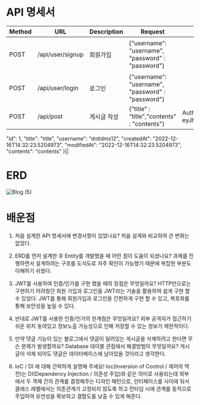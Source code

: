 # API 명세서

|Method|URL|Description|Request|Resquest Header|Response|Response Header|
|-|-|-|-|-|-|-|
|POST|/api/user/signup|회원가입|{"username": "username", "password" : "password"}||{"statusCode": "200","msg": "회원가입 성공"}|
|POST|/api/user/login|로그인|{"username": "username", "password" : "password"}||{"statusCode": "200","msg": "로그인 성공"}|Authorization: Bearer eyJhbGciOiJIUzI1NiJ9.eyJzdWIiOiJkbnRsZG1zMTIiLCJleHAiOjE2NzExNzE4NDYsImlhdCI6MTY3MTE2ODI0Nn0.3Lmlw89uwcPAhK2xRZuGSHOhwHk_wWGcA9ORFdIZjVc|
|POST|/api/post|게시글 작성|{"title" : "title","contents" : "contents"}|Authorization: Bearer eyJhbGciOiJIUzI1NiJ9.eyJzdWIiOiJkbnRsZG1zMTIiLCJleHAiOjE2NzExNzE4NDYsImlhdCI6MTY3MTE2ODI0Nn0.3Lmlw89uwcPAhK2xRZuGSHOhwHk_wWGcA9ORFdIZjVc|{
  "id": 1,
  "title": "title",
  "username": "dntldms12",
  "createdAt": "2022-12-16T14:32:23.5204973",
  "modifiedAt": "2022-12-16T14:32:23.5204973",
  "contents": "contents"
}||


# ERD

![Blog (5)](https://user-images.githubusercontent.com/116184724/208817386-d1af4554-2f8f-4a9a-9d93-128a66ada329.png)

# 배운점

1. 처음 설계한 API 명세서에 변경사항이 있었나요?
처음 설계와 비교하여 큰 변화는 없었다.
    
2. ERD를 먼저 설계한 후 Entity를 개발했을 때 어떤 점이 도움이 되셨나요?
과제를 진행하면서 설계하려는 구조를 도식도로 자주 확인이 가능했기 때문에 복잡한 부분도 이해하기 쉬웠다.
    
3. JWT를 사용하여 인증/인가를 구현 했을 때의 장점은 무엇일까요?
HTTP만으로는 구현하기 어려웠던 회원 가입과 로그인을 JWT라는 기술을 활용하여 쉽게 구현 할 수 있었다. JWT를 통해 회원가입과 로그인을 간편하게 구현 할 수 있고, 
복호화를 통해 보안성을 높일 수 있다.
    
4. 반대로 JWT를 사용한 인증/인가의 한계점은 무엇일까요?
외부 공격자가 접근하기 쉬운 위치 놓여있고 정보노출 가능성으로 인해 저장할 수 있는 정보가 제한적이다.

5. 만약 댓글 기능이 있는 블로그에서 댓글이 달려있는 게시글을 삭제하려고 한다면 무슨 문제가 발생할까요? Database 테이블 관점에서 해결방법이 무엇일까요?
게시글이 삭제 되어도 댓글은 데이터베이스에 남아있을 것이라고 생각한다. 
    
6. IoC / DI 에 대해 간략하게 설명해 주세요!
Ioc(Inversion of Control / 제어의 역전)는 DI(Dependency Injection / 의존성 주입)와 같은 의미로 사용되는데 외부에서 두 객체 간의 관계를 결정해주는 디자인 패턴으로, 인터페이스를   사이에 둬서 클래스 레벨에서는 의존관계가 고정되지 않도록 하고 런타임 시에 관계를 동적으로 주입하여 유연성을 확보하고 결합도를 낮출 수 있게 해준다.
